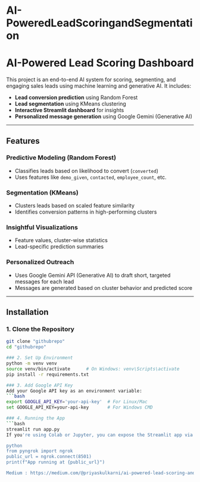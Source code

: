 # AI-PoweredLeadScoringandSegmentation
# AI-Powered Lead Scoring Dashboard

This project is an end-to-end AI system for scoring, segmenting, and engaging sales leads using machine learning and generative AI. It includes:

- **Lead conversion prediction** using Random Forest
- **Lead segmentation** using KMeans clustering
- **Interactive Streamlit dashboard** for insights
- **Personalized message generation** using Google Gemini (Generative AI)



---

## Features

### Predictive Modeling (Random Forest)
- Classifies leads based on likelihood to convert (`converted`)
- Uses features like `demo_given`, `contacted`, `employee_count`, etc.

### Segmentation (KMeans)
- Clusters leads based on scaled feature similarity
- Identifies conversion patterns in high-performing clusters

### Insightful Visualizations
- Feature values, cluster-wise statistics
- Lead-specific prediction summaries

### Personalized Outreach
- Uses Google Gemini API (Generative AI) to draft short, targeted messages for each lead
- Messages are generated based on cluster behavior and predicted score

---

## Installation

### 1. Clone the Repository

```bash
git clone "githubrepo"
cd "githubrepo"

### 2. Set Up Environment
python -m venv venv
source venv/bin/activate      # On Windows: venv\Scripts\activate
pip install -r requirements.txt

### 3. Add Google API Key
Add your Google API key as an environment variable:
```bash
export GOOGLE_API_KEY='your-api-key'  # For Linux/Mac
set GOOGLE_API_KEY=your-api-key       # For Windows CMD

### 4. Running the App
```bash
streamlit run app.py
If you're using Colab or Jupyter, you can expose the Streamlit app via Ngrok:

python
from pyngrok import ngrok
public_url = ngrok.connect(8501)
print(f"App running at {public_url}")

Medium : https://medium.com/@priyaskulkarni/ai-powered-lead-scoring-and-segmentation-a-complete-end-to-end-solution-578c9e1c769a
